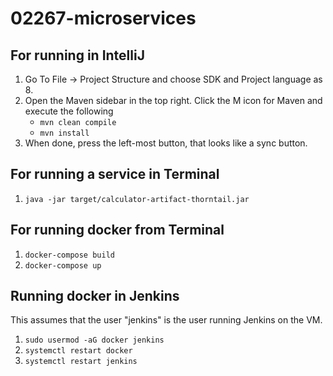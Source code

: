 # 02267-microservices

## For running in IntelliJ

1. Go To File -> Project Structure and choose SDK and Project language as 8.
2. Open the Maven sidebar in the top right. Click the M icon for Maven and execute the following
    - `mvn clean compile`
    - `mvn install`
3. When done, press the left-most button, that looks like a sync button.
    
## For running a service in Terminal

1. `java -jar target/calculator-artifact-thorntail.jar`

## For running docker from Terminal

1. `docker-compose build`
2. `docker-compose up`

## Running docker in Jenkins

This assumes that the user "jenkins" is the user running Jenkins on the VM.

1. `sudo usermod -aG docker jenkins`
2. `systemctl restart docker`
3. `systemctl restart jenkins`